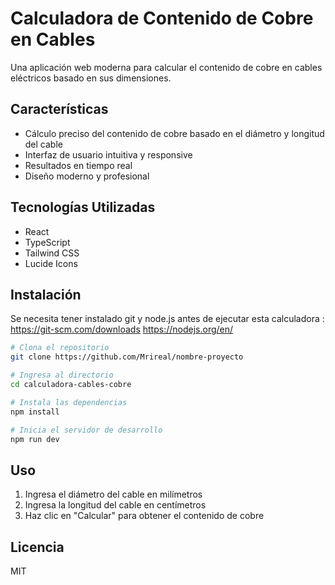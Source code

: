 # Calculadora de Contenido de Cobre en Cables

Una aplicación web moderna para calcular el contenido de cobre en cables eléctricos basado en sus dimensiones.

## Características

- Cálculo preciso del contenido de cobre basado en el diámetro y longitud del cable
- Interfaz de usuario intuitiva y responsive
- Resultados en tiempo real
- Diseño moderno y profesional

## Tecnologías Utilizadas

- React
- TypeScript
- Tailwind CSS
- Lucide Icons

## Instalación

Se necesita tener instalado git y node.js antes de ejecutar esta calculadora : https://git-scm.com/downloads
                                                                               https://nodejs.org/en/


```bash
# Clona el repositorio
git clone https://github.com/Mrireal/nombre-proyecto

# Ingresa al directorio
cd calculadora-cables-cobre

# Instala las dependencias
npm install

# Inicia el servidor de desarrollo
npm run dev
```

## Uso

1. Ingresa el diámetro del cable en milímetros
2. Ingresa la longitud del cable en centímetros
3. Haz clic en "Calcular" para obtener el contenido de cobre

## Licencia

MIT
